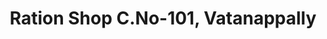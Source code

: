 ---
title: "Ration Shop C.No-101, Vatanappally"
url: /thrissur/ration-shop-c-no-101-vatanappally/
shop: Lebensmittel
---